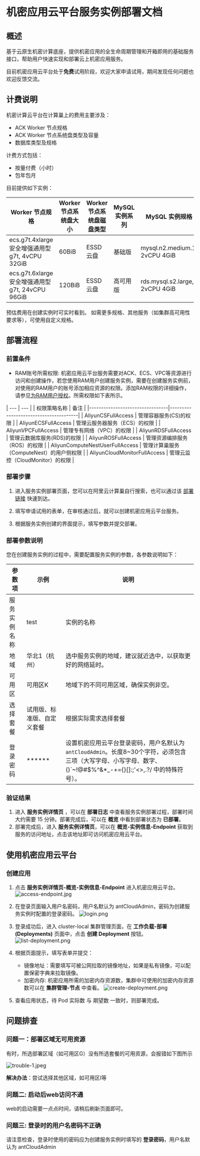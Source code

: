 # 机密应用云平台服务实例部署文档

## 概述

基于云原生机密计算底座，提供机密应用的全生命周期管理和开箱即用的基础服务接口，帮助用户快速实现和部署云上机密应用服务。

目前机密应用云平台处于**免费**试用阶段，欢迎大家申请试用，期间发现任何问题也欢迎反馈交流。

## 计费说明

机密计算云平台在计算巢上的费用主要涉及：

- ACK Worker 节点规格
- ACK Worker 节点系统盘类型及容量
- 数据库类型及规格

计费方式包括：

- 按量付费（小时）
- 包年包月

目前提供如下实例：

| Worker 节点规格 | Worker 节点系统盘大小 | Worker 节点系统盘磁盘类型 | MySQL 实例系列 | MySQL 实例规格 | MySQL 实例磁盘大小 | MySQL 实例存储类型 |
| --- | --- | --- | --- | --- | --- | --- |
| ecs.g7t.4xlarge 安全增强通用型 g7t, 4vCPU 32GiB | 60BiB | ESSD云盘 | 基础版 | mysql.n2.medium.1, 2vCPU 4GiB | 30GiB | ESSD云盘 |
| ecs.g7t.6xlarge 安全增强通用型 g7t, 24vCPU 96GiB | 120BiB | ESSD云盘 | 高可用版 | rds.mysql.s2.large, 2vCPU 4GiB | 30GiB | ESSD云盘 |

预估费用在创建实例时可实时看到。
如需更多规格、其他服务（如集群高可用性要求等），可使用自定义规格。


## 部署流程

### 前置条件

- RAM账号所需权限: 机密应用云平台服务需要对ACK、ECS、VPC等资源进行访问和创建操作，若您使用RAM用户创建服务实例，需要在创建服务实例前，对使用的RAM用户的账号添加相应资源的权限。添加RAM权限的详细操作，请参见[为RAM用户授权](https://help.aliyun.com/document_detail/121945.html)。所需权限如下表所示。


| --- | --- |
| 权限策略名称                      | 备注                                    |
|---------------------------------|---------------------------------------|
| AliyunCSFullAccess              | 管理容器服务(CS)的权限             |
| AliyunECSFullAccess             | 管理云服务器服务（ECS）的权限             |
| AliyunVPCFullAccess             | 管理专有网络（VPC）的权限                 |
| AliyunRDSFullAccess             | 管理云数据库服务(RDS)的权限               |
| AliyunROSFullAccess             | 管理资源编排服务（ROS）的权限             |
| AliyunComputeNestUserFullAccess | 管理计算巢服务（ComputeNest）的用户侧权限  |
| AliyunCloudMonitorFullAccess    | 管理云监控（CloudMonitor）的权限          |

### 部署步骤


1. 进入服务实例部署页面，您可以在阿里云计算巢自行搜索，也可以通过该 [部署链接](https://computenest.console.aliyun.com/user/cn-hangzhou/serviceInstanceCreate?ServiceId=service-ddb57df594fa46428172&isTrial=true) 快速到达。

2. 填写申请试用的表单，在审核通过后，就可以创建机密应用云平台服务。

3. 根据服务实例创建的界面提示，填写参数并提交部署。


### 部署参数说明

您在创建服务实例的过程中，需要配置服务实例的参数，各参数说明如下：

| 参数项 | 示例 | 说明 |
| --- | --- | --- |
| 服务实例名称 | test | 实例的名称 |
| 地域 | 华北1（杭州） | 选中服务实例的地域，建议就近选中，以获取更好的网络延时。 |
| 可用区 | 可用区K | 地域下的不同可用区域，确保实例非空。 |
| 选择套餐 | 试用版、标准版、自定义套餐 | 根据实际需求选择套餐 |
| 登录密码 | ******  | 设置机密应用云平台登录密码，用户名默认为 `antCloudAdmin`。长度8~30个字符，必须包含三项（大写字母、小写字母、数字、 ()`~!@#$%^&*_-+={}[]:;'<>,.?/ 中的特殊符号）。 |


### 验证结果

1. 进入 **服务实例详情页** ，可以在 **部署日志** 中查看服务实例部署过程，部署时间大约需要 15 分钟。部署完成后，可以在 **概览** 中看到部署状态为 **已部署**。 
2. 部署完成后，进入 **服务实例详情页**，可以在 **概览-实例信息-Endpoint** 获取到服务的访问地址，点击该地址即可访问机密应用云平台。


## 使用机密应用云平台

### 创建应用

1. 点击 **服务实例详情页-概览-实例信息-Endpoint** 进入机密应用云平台。
![access-endpoint.jpg](access-endpoint.jpg)

2. 在登录页面输入用户名密码，用户名默认为 antCloudAdmin，密码为创建服务实例时配置的登录密码。
![login.png](login.png)

3. 登录成功后，进入 cluster-local 集群管理页面，在 **工作负载-部署(Deployments)** 页面中，点击 **创建 Deployment** 按钮。
![list-deployment.png](list-deployment.png)

4. 根据页面提示，填写表单并提交：
    - 镜像地址：需要填写可被公网拉取的镜像地址，如果是私有镜像，可以配置保密字典来拉取镜像。
    - 加密内存: 机密应用所需的加密内存资源数，集群中可使用的加密内存资源数可以在 **集群管理-节点** 中查看。
![create-deployment.png](create-deployment.png)

5. 查看应用状态，待 Pod 实际数 与 期望数 一致时，则部署完成。



## 问题排查

### 问题一：部署区域无可用资源

有时，所选部署区域（如可用区G）没有所选套餐的可用资源，会报错如下图所示

![trouble-1.jpeg](trouble1.jpeg)

**解决办法**：尝试选择其他区域，如可用区I等


### 问题二: 启动后web访问不通

web的启动需要一点点时间，请稍后刷新页面即可。

### 问题三: 登录时的用户名密码不正确

请注意检查，登录时使用的密码应为创建服务实例时填写的 **登录密码**，用户名默认为 antCloudAdmin
